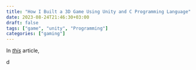```yaml
---
title: "How I Built a 3D Game Using Unity and C Programming Language"
date: 2023-08-24T21:46:30+03:00
draft: false
tags: ["game", "unity", "Programming"]
categories: ["gaming"]
---
```

In [*this*](http://localhost:1313/posts/freedegree/) article, 

d
